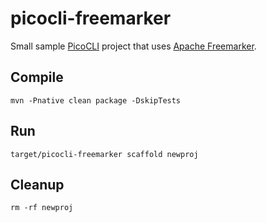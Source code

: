 # picocli-freemarker

Small sample [PicoCLI](https://picocli.info) project that uses [Apache Freemarker](https://freemarker.apache.org).
## Compile

```shell
mvn -Pnative clean package -DskipTests  
```

## Run

```shell
target/picocli-freemarker scaffold newproj
```

## Cleanup

```shell
rm -rf newproj
```